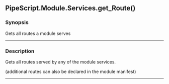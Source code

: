 PipeScript.Module.Services.get_Route()
--------------------------------------

### Synopsis
Gets all routes a module serves

---

### Description

Gets all routes served by any of the module services.

(additional routes can also be declared in the module manifest)

---
